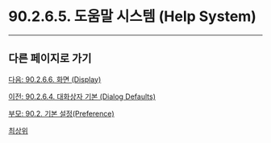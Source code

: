# 90.2.6.5. 도움말 시스템 (Help System)

***

## 다른 페이지로 가기

[다음: 90.2.6.6. 화면 (Display)](./90-02-06-interfacex-06-display.md)

[이전: 90.2.6.4. 대화상자 기본 (Dialog Defaults)](./90-02-06-interfacex-04-dialog-defaults.md)

[부모: 90.2. 기본 설정(Preference)](./90-02-00-preference.md)

[최상위](./00-home.md)
